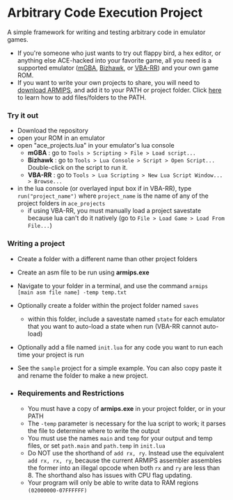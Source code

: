 # Arbitrary Code Execution Project

A simple framework for writing and testing arbitrary code in emulator games.
- If you're someone who just wants to try out flappy bird, a hex editor, or anything else ACE-hacked into your favorite game, all you need is a supported emulator ([mGBA](https://mgba.io/downloads.html), [Bizhawk](https://tasvideos.org/Bizhawk), or [VBA-RR](https://tasvideos.org/EmulatorResources/VBA)) and your own game ROM.
- If you want to write your own projects to share, you will need to [download ARMIPS](https://buildbot.orphis.net/armips/), and add it to your PATH or project folder.  Click [here](https://gist.github.com/nex3/c395b2f8fd4b02068be37c961301caa7) to learn how to add files/folders to the PATH.

### Try it out
- Download the repository
- open your ROM in an emulator
- open "ace_projects.lua" in your emulator's lua console
  - **mGBA**    : go to `Tools > Scripting > File > Load script...`
  - **Bizhawk** : go to `Tools > Lua Console > Script > Open Script...`  Double-click on the script to run it.
  - **VBA-RR**  : go to `Tools > Lua Scripting > New Lua Script Window... > Browse...`
- in the lua console (or overlayed input box if in VBA-RR), type `run("project_name")` where `project_name` is the name of any of the project folders in `ace_projects`
  - if using VBA-RR, you must manually load a project savestate because lua can't do it natively (go to `File > Load Game > Load From File...`)

### Writing a project
- Create a folder with a different name than other project folders
- Create an asm file to be run using **armips.exe**
- Navigate to your folder in a terminal, and use the command `armips [main asm file name] -temp temp.txt`
- Optionally create a folder within the project folder named `saves`
  - within this folder, include a savestate named `state` for each emulator that you want to auto-load a state when run (VBA-RR cannot auto-load)
- Optionally add a file named `init.lua` for any code you want to run each time your project is run
- See the `sample` project for a simple example.  You can also copy paste it and rename the folder to make a new project.

- ### Requirements and Restrictions
  - You must have a copy of **armips.exe** in your project folder, or in your PATH
  - The `-temp` parameter is necessary for the lua script to work; it parses the file to determine where to write the output
  - You must use the names `main` and `temp` for your output and temp files, or set `path.main` and `path.temp` in `init.lua`
  - Do NOT use the shorthand of `add rx, ry`.  Instead use the equivalent `add rx, rx, ry`, because the current ARMIPS assembler assembles the former into an illegal opcode when both `rx` and `ry` are less than 8.  The shorthand also has issues with CPU flag updating.
  - Your program will only be able to write data to RAM regions `(02000000-07FFFFFF)`